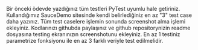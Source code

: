 Bir önceki ödevde yazdığınız tüm testleri PyTest uyumlu hale getiriniz.
Kullandığımız SauceDemo sitesinde kendi belirlediğiniz en az "3" test case daha yazınız.
Tüm test caselere işlemin sonunda screenshot alma işlemi ekleyiniz.
Kodlarınızı githubda paylaşınız ve github repositorynizin readme dosyasına testing ekranınızın screenshotunu ekleyiniz.
En az 1 testiniz parametrize fonksiyonu ile en az 3 farklı veriyle test edilmelidir.